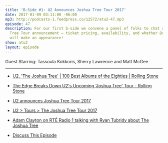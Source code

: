 ```yaml
---
title: 'B-Side #1: U2 Announces Joshua Tree Tour 2017'
date: 2017-01-09 03:11:00 -06:00
mp3: http://podcasts-1.feedpress.co/12572/atu2-47.mp3
episode: 47
description: For our first b-side we convene a panel of folks to chat about The Joshua
  Tree Tour announcement — ticket pricing, availability, and whether Drunk Chicken
  will make an appearance!
show: atu2
layout: episode
---
```


Guest Starring: Tassoula Kokkoris, Sherry Lawrence and Matt McGee

***

* [U2, 'The Joshua Tree' | 100 Best Albums of the Eighties | Rolling Stone][1]

* [The Edge Breaks Down U2's Upcoming 'Joshua Tree' Tour - Rolling Stone][2]

* [U2 announces Joshua Tree Tour 2017][3]

* [U2 &gt; Tours &gt; The Joshua Tree Tour 2017][4]

* [Adam Clayton on RTÉ Radio 1 talking with Ryan Tubridy about The Joshua Tree][5]

* [Discuss This Episode][6]

[1]: http://www.rollingstone.com/music/lists/100-best-albums-of-the-eighties-20110418/u2-the-joshua-tree-20110330
[2]: http://www.rollingstone.com/music/features/the-edge-breaks-down-u2s-upcoming-joshua-tree-tour-w459473
[3]: http://www.atu2.com/news/u2-announces-joshua-tree-tour-2017.html
[4]: http://www.u2.com/tour
[5]: http://www.u2.com/news/title/adam-clayton-chats-to-ryan-tubridy-about-u2s-upcoming-world-tour
[6]: https://www.reddit.com/r/Goodstuff_fm/comments/5n115e/the_atu2_podcast_47_bside_1_u2_announces_joshua/
